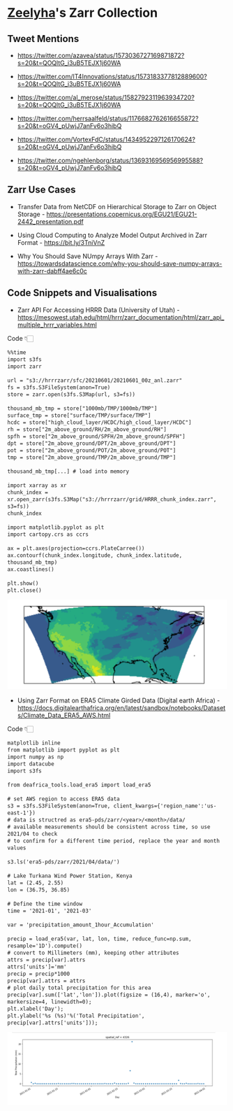 # [Zeelyha](https://github.com/zeelyha/)'s Zarr Collection

## Tweet Mentions

- https://twitter.com/azavea/status/1573036727169871872?s=20&t=QOQltG_i3uB5TEJX1j60WA

- https://twitter.com/IT4Innovations/status/1573183377812889600?s=20&t=QOQltG_i3uB5TEJX1j60WA

- https://twitter.com/al_merose/status/1582792311963934720?s=20&t=QOQltG_i3uB5TEJX1j60WA

- https://twitter.com/herrsaalfeld/status/1176682762616655872?s=20&t=oGV4_pUwjJ7anFv6o3hibQ

- https://twitter.com/VortexFdC/status/1434952297126170624?s=20&t=oGV4_pUwjJ7anFv6o3hibQ

- https://twitter.com/ngehlenborg/status/1369316956956995588?s=20&t=oGV4_pUwjJ7anFv6o3hibQ

## Zarr Use Cases

- Transfer Data from NetCDF on Hierarchical Storage to Zarr on Object Storage - https://presentations.copernicus.org/EGU21/EGU21-2442_presentation.pdf

- Using Cloud Computing to Analyze Model Output Archived in Zarr Format  - https://bit.ly/3TniVnZ

- Why You Should Save NUmpy Arrays With Zarr  - https://towardsdatascience.com/why-you-should-save-numpy-arrays-with-zarr-dabff4ae6c0c



## Code Snippets and Visualisations

- Zarr API For Accessing HRRR Data (University of Utah)  - https://mesowest.utah.edu/html/hrrr/zarr_documentation/html/zarr_api_multiple_hrrr_variables.html

Code 👇🏻

```
%%time
import s3fs
import zarr

url = "s3://hrrrzarr/sfc/20210601/20210601_00z_anl.zarr"
fs = s3fs.S3FileSystem(anon=True)
store = zarr.open(s3fs.S3Map(url, s3=fs))

thousand_mb_tmp = store["1000mb/TMP/1000mb/TMP"]
surface_tmp = store["surface/TMP/surface/TMP"]
hcdc = store["high_cloud_layer/HCDC/high_cloud_layer/HCDC"]
rh = store["2m_above_ground/RH/2m_above_ground/RH"]
spfh = store["2m_above_ground/SPFH/2m_above_ground/SPFH"]
dpt = store["2m_above_ground/DPT/2m_above_ground/DPT"]
pot = store["2m_above_ground/POT/2m_above_ground/POT"]
tmp = store["2m_above_ground/TMP/2m_above_ground/TMP"]

thousand_mb_tmp[...] # load into memory

import xarray as xr
chunk_index = xr.open_zarr(s3fs.S3Map("s3://hrrrzarr/grid/HRRR_chunk_index.zarr", s3=fs))
chunk_index

import matplotlib.pyplot as plt
import cartopy.crs as ccrs

ax = plt.axes(projection=ccrs.PlateCarree())
ax.contourf(chunk_index.longitude, chunk_index.latitude, thousand_mb_tmp)
ax.coastlines()

plt.show()
plt.close()
```

![image](/_data/zeelyha/screenshots/zarr_visual.png)



- Using Zarr Format on ERA5 Climate Girded Data (Digital earth Africa)  - https://docs.digitalearthafrica.org/en/latest/sandbox/notebooks/Datasets/Climate_Data_ERA5_AWS.html

Code 👇🏻
```
matplotlib inline
from matplotlib import pyplot as plt
import numpy as np
import datacube
import s3fs

from deafrica_tools.load_era5 import load_era5

# set AWS region to access ERA5 data
s3 = s3fs.S3FileSystem(anon=True, client_kwargs={'region_name':'us-east-1'})
# data is structred as era5-pds/zarr/<year>/<month>/data/
# available measurements should be consistent across time, so use 2021/04 to check
# to confirm for a different time period, replace the year and month values

s3.ls('era5-pds/zarr/2021/04/data/')

# Lake Turkana Wind Power Station, Kenya
lat = (2.45, 2.55)
lon = (36.75, 36.85)

# Define the time window
time = '2021-01', '2021-03'

var = 'precipitation_amount_1hour_Accumulation'

precip = load_era5(var, lat, lon, time, reduce_func=np.sum, resample='1D').compute()
# convert to Millimeters (mm), keeping other attributes
attrs = precip[var].attrs
attrs['units']='mm'
precip = precip*1000
precip[var].attrs = attrs
# plot daily total precipitation for this area
precip[var].sum(['lat','lon']).plot(figsize = (16,4), marker='o', markersize=4, linewidth=0);
plt.xlabel('Day');
plt.ylabel('%s (%s)'%('Total Precipitation', precip[var].attrs['units']));

```


![image](/_data/zeelyha/screenshots/zarr_era5.png)